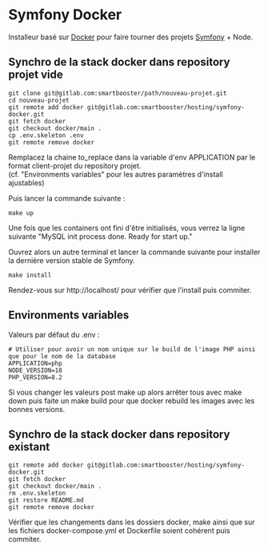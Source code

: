 # Symfony Docker

Installeur basé sur [Docker](https://www.docker.com/) pour faire tourner des projets [Symfony](https://symfony.com) + Node.

## Synchro de la stack docker dans repository projet vide

```shell
git clone git@gitlab.com:smartbooster/path/nouveau-projet.git
cd nouveau-projet
git remote add docker git@gitlab.com:smartbooster/hosting/symfony-docker.git
git fetch docker
git checkout docker/main .
cp .env.skeleton .env
git remote remove docker
```

Remplacez la chaine to_replace dans la variable d'env APPLICATION par le format client-projet du repository projet.  
(cf. "Environments variables" pour les autres paramètres d'install ajustables)

Puis lancer la commande suivante :
```shell
make up
```

Une fois que les containers ont fini d'être initialisés, vous verrez la ligne suivante "MySQL init process done. Ready for start up." 

Ouvrez alors un autre terminal et lancer la commande suivante pour installer la dernière version stable de Symfony.

```shell
make install
```

Rendez-vous sur http://localhost/ pour vérifier que l'install puis commiter.

## Environments variables

Valeurs par défaut du .env :

```dotenv
# Utiliser pour avoir un nom unique sur le build de l'image PHP ainsi que pour le nom de la database
APPLICATION=php
NODE_VERSION=18
PHP_VERSION=8.2
```

Si vous changer les valeurs post make up alors arrêter tous avec make down puis faite un make build pour que docker rebuild les images avec les bonnes versions.

## Synchro de la stack docker dans repository existant

```shell
git remote add docker git@gitlab.com:smartbooster/hosting/symfony-docker.git
git fetch docker
git checkout docker/main .
rm .env.skeleton
git restore README.md
git remote remove docker
```

Vérifier que les changements dans les dossiers docker, make ainsi que sur les fichiers docker-compose.yml et Dockerfile soient cohérent puis commiter.
